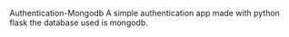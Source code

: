Authentication-Mongodb
A simple authentication app made with python flask the database used is mongodb.